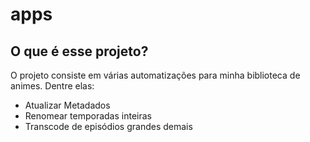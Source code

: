 # apps

## O que é esse projeto?
O projeto consiste em várias automatizações para minha biblioteca de animes.
Dentre elas:
- Atualizar Metadados
- Renomear temporadas inteiras
- Transcode de episódios grandes demais